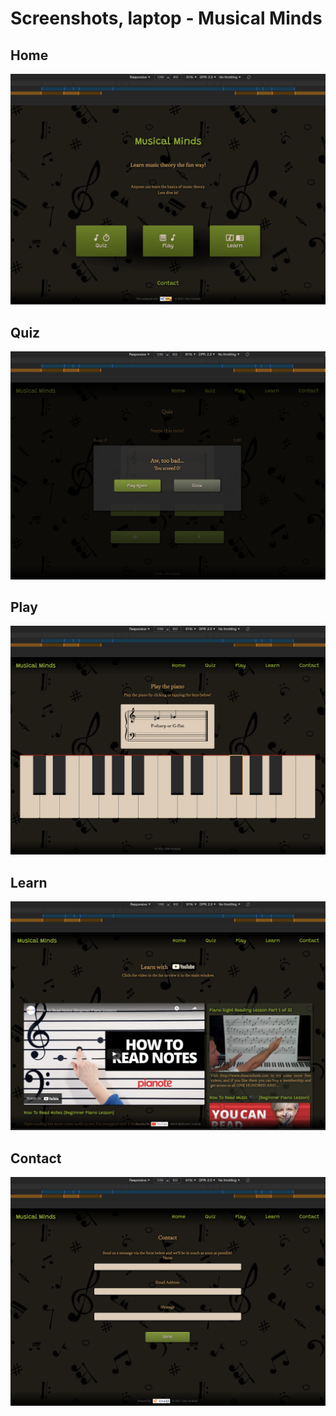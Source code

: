 # Screenshots, laptop - Musical Minds

## Home

![](https://github.com/johnvenkiah/CI_MS2_John_Venkiah/blob/master/docs/screenshots/laptop/laptop_home.png)

## Quiz

![](https://github.com/johnvenkiah/CI_MS2_John_Venkiah/blob/master/docs/screenshots/laptop/laptop_quiz_modal.png)

## Play

![](https://github.com/johnvenkiah/CI_MS2_John_Venkiah/blob/master/docs/screenshots/laptop/laptop_play.png)

## Learn

![](https://github.com/johnvenkiah/CI_MS2_John_Venkiah/blob/master/docs/screenshots/laptop/laptop_learn.png)

## Contact

![](https://github.com/johnvenkiah/CI_MS2_John_Venkiah/blob/master/docs/screenshots/laptop/laptop_contact.png)